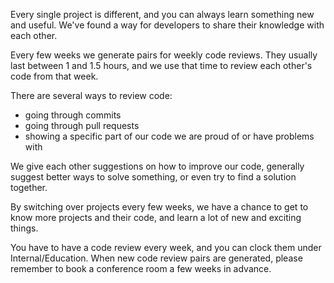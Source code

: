 Every single project is different, and you can always learn something new and useful. We've found a way for developers to share their knowledge with each other.

Every few weeks we generate pairs for weekly code reviews. They usually last between 1 and 1.5 hours, and we use that time to review each other's code from that week.

There are several ways to review code:  

* going through commits
* going through pull requests
* showing a specific part of our code we are proud of or have problems with

We give each other suggestions on how to improve our code, generally suggest better ways to solve something, or even try to find a solution together.   

By switching over projects every few weeks, we have a chance to get to know more projects and their code, and learn a lot of new and exciting things.

You have to have a code review every week, and you can clock them under Internal/Education. When new code review pairs are generated, please remember to book a conference room a few weeks in advance.
